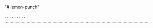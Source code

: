 "# lemon-punch"

.
.
.
.
.
.
.
.
.
.
.....................................................................................................................